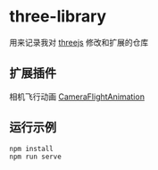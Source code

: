 # three-library
用来记录我对 [threejs](https://threejs.org/) 修改和扩展的仓库

## 扩展插件

相机飞行动画 [CameraFlightAnimation](./CameraFlightAnimation/README.md)

## 运行示例

```bash
npm install
npm run serve
```
